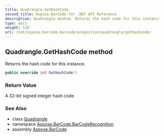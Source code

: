 ```yaml
---
title: Quadrangle.GetHashCode
second_title: Aspose.BarCode for .NET API Reference
description: Quadrangle method. Returns the hash code for this instance
type: docs
weight: 110
url: /net/aspose.barcode.barcoderecognition/quadrangle/gethashcode/
---
```

## Quadrangle.GetHashCode method

Returns the hash code for this instance.

```csharp
public override int GetHashCode()
```

### Return Value

A 32-bit signed integer hash code.

### See Also

* class [Quadrangle](../)
* namespace [Aspose.BarCode.BarCodeRecognition](../../../aspose.barcode.barcoderecognition/)
* assembly [Aspose.BarCode](../../../)


